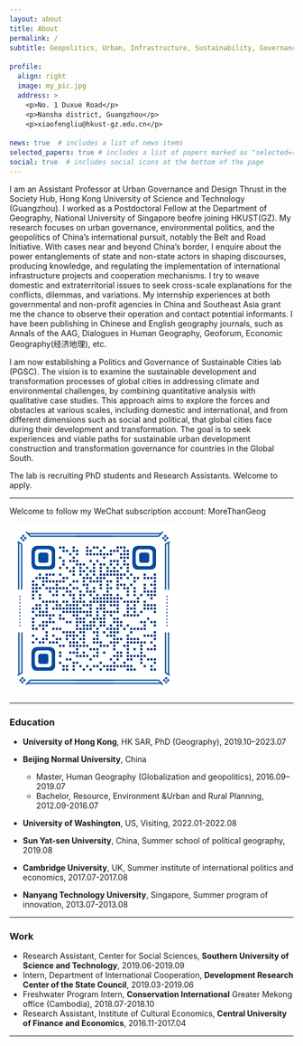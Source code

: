 ```yaml
---
layout: about
title: About
permalink: /
subtitle: Geopolitics, Urban, Infrastructure, Sustainability, Governance, Etc.

profile:
  align: right
  image: my_pic.jpg
  address: >
    <p>No. 1 Duxue Road</p>
    <p>Nansha district, Guangzhou</p>
    <p>xiaofengliu@hkust-gz.edu.cn</p>

news: true  # includes a list of news items
selected_papers: true # includes a list of papers marked as "selected={true}"
social: true  # includes social icons at the bottom of the page
---
```


I am an Assistant Professor at Urban Governance and Design Thrust in the Society Hub, Hong Kong University of Science and Technology (Guangzhou). I worked as a Postdoctoral Fellow at the Department of Geography, National University of Singapore beofre joining HKUST(GZ). My research focuses on urban governance, environmental politics, and the geopolitics of China’s international pursuit, notably the Belt and Road Initiative. With cases near and beyond China’s border, I enquire about the power entanglements of state and non-state actors in shaping discourses, producing knowledge, and regulating the implementation of international infrastructure projects and cooperation mechanisms. I try to weave domestic and extraterritorial issues to seek cross-scale explanations for the conflicts, dilemmas, and variations. My internship experiences at both governmental and non-profit agencies in China and Southeast Asia grant me the chance to observe their operation and contact potential informants. I have been publishing in Chinese and English geography journals, such as Annals of the AAG, Dialogues in Human Geography, Geoforum, Economic Geography(经济地理), etc. 

I am now establishing a Politics and Governance of Sustainable Cities lab (PGSC). The vision is to examine the sustainable development and transformation processes of global cities in addressing climate and environmental challenges, by combining quantitative analysis with qualitative case studies. This approach aims to explore the forces and obstacles at various scales, including domestic and international, and from different dimensions such as social and political, that global cities face during their development and transformation. The goal is to seek experiences and viable paths for sustainable urban development construction and transformation governance for countries in the Global South.

The lab is recruiting PhD students and Research Assistants. Welcome to apply.


***
Welcome to follow my WeChat subscription account: MoreThanGeog

![WeChat subscription account: MoreThanGeog](img/WeChat_MTG.png)

***

### Education
* **University of Hong Kong**, HK SAR,  PhD (Geography), 2019.10–2023.07
* **Beijing Normal University**, China
  * Master, Human Geography (Globalization and geopolitics), 2016.09–2019.07
  * Bachelor, Resource, Environment &Urban and Rural Planning, 2012.09-2016.07


* **University of Washington**, US,    Visiting,   2022.01-2022.08
* **Sun Yat-sen University**, China,   Summer school of political geography,   2019.08
* **Cambridge University**, UK,    Summer institute of international politics and economics,   2017.07-2017.08
* **Nanyang Technology University**, Singapore,   Summer program of innovation,   2013.07-2013.08


***

### Work
* Research Assistant, Center for Social Sciences, **Southern University of Science and Technology**,  2019.06-2019.09
* Intern, Department of International Cooperation, **Development Research Center of the State Council**,  2019.03-2019.06
* Freshwater Program Intern, **Conservation International** Greater Mekong office (Cambodia),  2018.07-2018.10
* Research Assistant, Institute of Cultural Economics, **Central University of Finance and Economics**,  2016.11-2017.04

***


